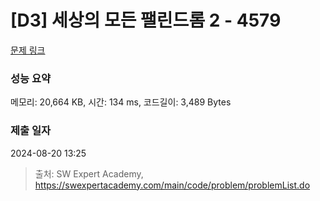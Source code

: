 # [D3] 세상의 모든 팰린드롬 2 - 4579 

[문제 링크](https://swexpertacademy.com/main/code/problem/problemDetail.do?contestProbId=AWQAz7IqAH8DFAWh) 

### 성능 요약

메모리: 20,664 KB, 시간: 134 ms, 코드길이: 3,489 Bytes

### 제출 일자

2024-08-20 13:25



> 출처: SW Expert Academy, https://swexpertacademy.com/main/code/problem/problemList.do